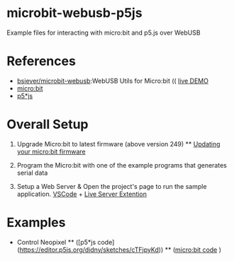 # microbit-webusb-p5js
Example files for interacting with micro:bit and p5.js over WebUSB

# References 
* [bsiever/microbit-webusb](https://github.com/bsiever/microbit-webusb):WebUSB Utils for Micro:bit (( [live DEMO](https://bsiever.github.io/microbit-webusb/)
* [micro:bit](https://microbit.org/)
* [p5*js](https://p5js.org/)

# Overall Setup

1. Upgrade Micro:bit to latest firmware (above version 249) 
** [Updating your micro:bit firmware](https://microbit.org/guide/firmware/)

2. Program the Micro:bit with one of the example programs that generates serial data
3. Setup a Web Server & Open the project's page to run the sample application.
   [VSCode](https://code.visualstudio.com/) + [Live Server Extention](https://marketplace.visualstudio.com/items?itemName=ritwickdey.LiveServer)

# Examples

* Control Neopixel
** ([p5*js code] (https://editor.p5js.org/didny/sketches/cTFjpyKd))
** ([micro:bit code](https://makecode.microbit.org/_c5iHFsERyPhr) )